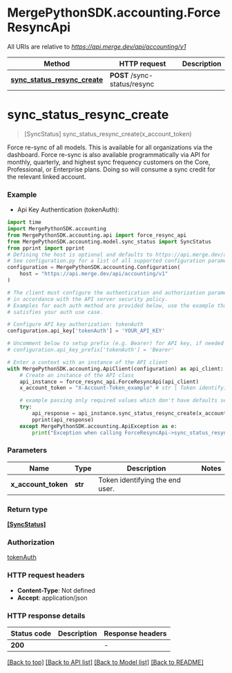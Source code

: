 # MergePythonSDK.accounting.ForceResyncApi

All URIs are relative to *https://api.merge.dev/api/accounting/v1*

Method | HTTP request | Description
------------- | ------------- | -------------
[**sync_status_resync_create**](ForceResyncApi.md#sync_status_resync_create) | **POST** /sync-status/resync | 


# **sync_status_resync_create**
> [SyncStatus] sync_status_resync_create(x_account_token)



Force re-sync of all models. This is available for all organizations via the dashboard. Force re-sync is also available programmatically via API for monthly, quarterly, and highest sync frequency customers on the Core, Professional, or Enterprise plans. Doing so will consume a sync credit for the relevant linked account.

### Example

* Api Key Authentication (tokenAuth):

```python
import time
import MergePythonSDK.accounting
from MergePythonSDK.accounting.api import force_resync_api
from MergePythonSDK.accounting.model.sync_status import SyncStatus
from pprint import pprint
# Defining the host is optional and defaults to https://api.merge.dev/api/accounting/v1
# See configuration.py for a list of all supported configuration parameters.
configuration = MergePythonSDK.accounting.Configuration(
    host = "https://api.merge.dev/api/accounting/v1"
)

# The client must configure the authentication and authorization parameters
# in accordance with the API server security policy.
# Examples for each auth method are provided below, use the example that
# satisfies your auth use case.

# Configure API key authorization: tokenAuth
configuration.api_key['tokenAuth'] = 'YOUR_API_KEY'

# Uncomment below to setup prefix (e.g. Bearer) for API key, if needed
# configuration.api_key_prefix['tokenAuth'] = 'Bearer'

# Enter a context with an instance of the API client
with MergePythonSDK.accounting.ApiClient(configuration) as api_client:
    # Create an instance of the API class
    api_instance = force_resync_api.ForceResyncApi(api_client)
    x_account_token = "X-Account-Token_example" # str | Token identifying the end user.

    # example passing only required values which don't have defaults set
    try:
        api_response = api_instance.sync_status_resync_create(x_account_token)
        pprint(api_response)
    except MergePythonSDK.accounting.ApiException as e:
        print("Exception when calling ForceResyncApi->sync_status_resync_create: %s\n" % e)
```


### Parameters

Name | Type | Description  | Notes
------------- | ------------- | ------------- | -------------
 **x_account_token** | **str**| Token identifying the end user. |

### Return type

[**[SyncStatus]**](SyncStatus.md)

### Authorization

[tokenAuth](../README.md#tokenAuth)

### HTTP request headers

 - **Content-Type**: Not defined
 - **Accept**: application/json


### HTTP response details

| Status code | Description | Response headers |
|-------------|-------------|------------------|
**200** |  |  -  |

[[Back to top]](#) [[Back to API list]](../README.md#documentation-for-api-endpoints) [[Back to Model list]](../README.md#documentation-for-models) [[Back to README]](../README.md)

